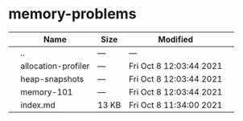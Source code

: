 memory-problems
===============

<table><thead><tr class="header"><th></th><th>Name</th><th>Size</th><th>Modified</th><th></th></tr></thead><tbody><tr class="odd"><td></td><td><span class="goup">..</span></td><td>—</td><td>—</td><td></td></tr><tr class="even"><td></td><td><span class="name">allocation-profiler</span></td><td>—</td><td>Fri Oct 8 12:03:44 2021</td><td></td></tr><tr class="odd"><td></td><td><span class="name">heap-snapshots</span></td><td>—</td><td>Fri Oct 8 12:03:44 2021</td><td></td></tr><tr class="even"><td></td><td><span class="name">memory-101</span></td><td>—</td><td>Fri Oct 8 12:03:44 2021</td><td></td></tr><tr class="odd"><td></td><td><span class="name">index.md</span></td><td>13 KB</td><td>Fri Oct 8 11:34:00 2021</td><td></td></tr></tbody></table>
